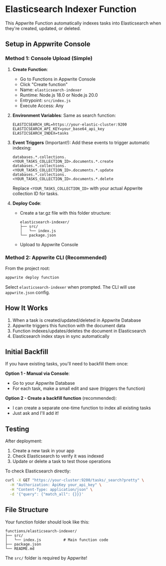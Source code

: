 # Elasticsearch Indexer Function

This Appwrite Function automatically indexes tasks into Elasticsearch when they're created, updated, or deleted.

## Setup in Appwrite Console

### Method 1: Console Upload (Simple)

1. **Create Function**:
   - Go to Functions in Appwrite Console
   - Click "Create function"
   - Name: `elasticsearch-indexer`
   - Runtime: Node.js 18.0 or Node.js 20.0
   - Entrypoint: `src/index.js`
   - Execute Access: Any

2. **Environment Variables**:
   Same as search function:
   ```
   ELASTICSEARCH_URL=https://your-elastic-cluster:9200
   ELASTICSEARCH_API_KEY=your_base64_api_key
   ELASTICSEARCH_INDEX=tasks
   ```

3. **Event Triggers** (Important!):
   Add these events to trigger automatic indexing:
   ```
   databases.*.collections.<YOUR_TASKS_COLLECTION_ID>.documents.*.create
   databases.*.collections.<YOUR_TASKS_COLLECTION_ID>.documents.*.update
   databases.*.collections.<YOUR_TASKS_COLLECTION_ID>.documents.*.delete
   ```
   
   Replace `<YOUR_TASKS_COLLECTION_ID>` with your actual Appwrite collection ID for tasks.

4. **Deploy Code**:
   - Create a tar.gz file with this folder structure:
     ```
     elasticsearch-indexer/
     ├── src/
     │   └── index.js
     └── package.json
     ```
   - Upload to Appwrite Console

### Method 2: Appwrite CLI (Recommended)

From the project root:
```bash
appwrite deploy function
```
Select `elasticsearch-indexer` when prompted. The CLI will use `appwrite.json` config.

## How It Works

1. When a task is created/updated/deleted in Appwrite Database
2. Appwrite triggers this function with the document data
3. Function indexes/updates/deletes the document in Elasticsearch
4. Elasticsearch index stays in sync automatically

## Initial Backfill

If you have existing tasks, you'll need to backfill them once:

**Option 1 - Manual via Console**:
- Go to your Appwrite Database
- For each task, make a small edit and save (triggers the function)

**Option 2 - Create a backfill function** (recommended):
- I can create a separate one-time function to index all existing tasks
- Just ask and I'll add it!

## Testing

After deployment:
1. Create a new task in your app
2. Check Elasticsearch to verify it was indexed
3. Update or delete a task to test those operations

To check Elasticsearch directly:
```bash
curl -X GET "https://your-cluster:9200/tasks/_search?pretty" \
  -H "Authorization: ApiKey your_api_key" \
  -H "Content-Type: application/json" \
  -d '{"query": {"match_all": {}}}'
```

## File Structure

Your function folder should look like this:
```
functions/elasticsearch-indexer/
├── src/
│   └── index.js          # Main function code
├── package.json
└── README.md
```

The `src/` folder is required by Appwrite!
